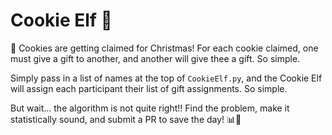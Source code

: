 # Cookie Elf 🧝
🍪 Cookies are getting claimed for Christmas! For each cookie claimed, one must give a gift to another, and another will give thee a gift. So simple.

Simply pass in a list of names at the top of `CookieElf.py`, and the Cookie Elf will assign each participant their list of gift assignments. So simple.

But wait... the algorithm is not quite right!! Find the problem, make it statistically sound, and submit a PR to save the day! 📊🎁
